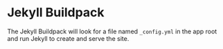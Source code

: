 # Jekyll Buildpack

The Jekyll Buildpack will look for a file named `_config.yml` in the app root and
run Jekyll to create and serve the site.
